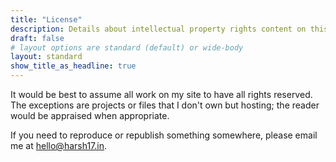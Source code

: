 ```yaml
---
title: "License"
description: Details about intellectual property rights content on this website
draft: false
# layout options are standard (default) or wide-body
layout: standard
show_title_as_headline: true
---
```


It would be best to assume all work on my site to have all rights reserved. The exceptions are projects or files that I don't own but hosting; the reader would be appraised when appropriate.

If you need to reproduce or republish something somewhere, please email me at [hello\@harsh17.in](mailto:hello@harsh17.in "Write to Harsh").
